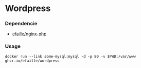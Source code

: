 # Wordpress

### Dependencie

- [efaille/nginx-php]

### Usage

```
docker run --link some-mysql:mysql -d -p 80 -v $PWD:/var/www ghcr.io/efaille/wordpress
```

[efaille/nginx-php]: //github.com/efaille/dockerfiles/tree/master/nginx-php
